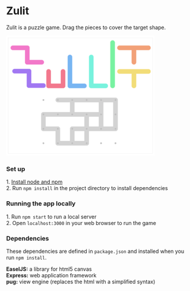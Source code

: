 # Zulit
Zulit is a puzzle game. Drag the pieces to cover the target shape.

<img src="https://raw.githubusercontent.com/jakematlick/zulit/master/zulit.png" alt="zulit screenshot" width="400">

### Set up

1\. [Install node and npm](https://nodejs.org/en.)  
2\. Run `npm install` in the project directory to install dependencies

### Running the app locally
1\. Run `npm start` to run a local server  
2\. Open `localhost:3000` in your web browser to run the game

### Dependencies
These dependencies are defined in `package.json` and installed when you run `npm install`.  

**EaselJS:** a library for html5 canvas  
**Express:** web application framework  
**pug:** view engine (replaces the html with a simplified syntax)